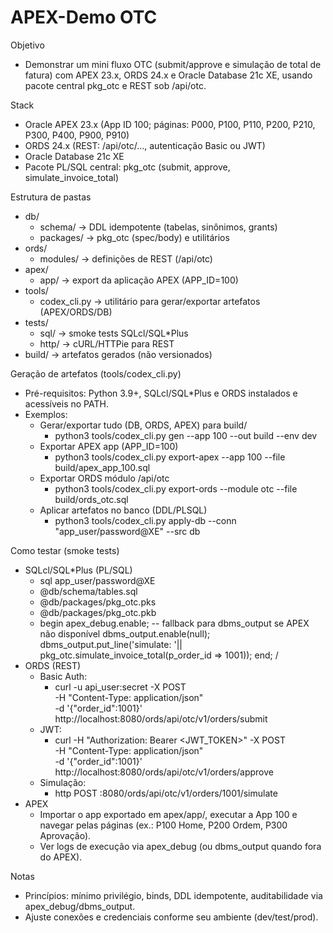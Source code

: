 # APEX-Demo OTC

Objetivo
- Demonstrar um mini fluxo OTC (submit/approve e simulação de total de fatura) com APEX 23.x, ORDS 24.x e Oracle Database 21c XE, usando pacote central pkg_otc e REST sob /api/otc.

Stack
- Oracle APEX 23.x (App ID 100; páginas: P000, P100, P110, P200, P210, P300, P400, P900, P910)
- ORDS 24.x (REST: /api/otc/..., autenticação Basic ou JWT)
- Oracle Database 21c XE
- Pacote PL/SQL central: pkg_otc (submit, approve, simulate_invoice_total)

Estrutura de pastas
- db/
  - schema/           -> DDL idempotente (tabelas, sinônimos, grants)
  - packages/         -> pkg_otc (spec/body) e utilitários
- ords/
  - modules/          -> definições de REST (/api/otc)
- apex/
  - app/              -> export da aplicação APEX (APP_ID=100)
- tools/
  - codex_cli.py      -> utilitário para gerar/exportar artefatos (APEX/ORDS/DB)
- tests/
  - sql/              -> smoke tests SQLcl/SQL*Plus
  - http/             -> cURL/HTTPie para REST
- build/              -> artefatos gerados (não versionados)

Geração de artefatos (tools/codex_cli.py)
- Pré-requisitos: Python 3.9+, SQLcl/SQL*Plus e ORDS instalados e acessíveis no PATH.
- Exemplos:
  - Gerar/exportar tudo (DB, ORDS, APEX) para build/
    - python3 tools/codex_cli.py gen --app 100 --out build --env dev
  - Exportar APEX app (APP_ID=100)
    - python3 tools/codex_cli.py export-apex --app 100 --file build/apex_app_100.sql
  - Exportar ORDS módulo /api/otc
    - python3 tools/codex_cli.py export-ords --module otc --file build/ords_otc.sql
  - Aplicar artefatos no banco (DDL/PLSQL)
    - python3 tools/codex_cli.py apply-db --conn "app_user/password@XE" --src db

Como testar (smoke tests)
- SQLcl/SQL*Plus (PL/SQL)
  - sql app_user/password@XE
  - @db/schema/tables.sql
  - @db/packages/pkg_otc.pks
  - @db/packages/pkg_otc.pkb
  - begin
      apex_debug.enable; -- fallback para dbms_output se APEX não disponível
      dbms_output.enable(null);
      dbms_output.put_line('simulate: '||
        pkg_otc.simulate_invoice_total(p_order_id => 1001));
    end;
    /
- ORDS (REST)
  - Basic Auth:
    - curl -u api_user:secret -X POST \
      -H "Content-Type: application/json" \
      -d '{"order_id":1001}' \
      http://localhost:8080/ords/api/otc/v1/orders/submit
  - JWT:
    - curl -H "Authorization: Bearer <JWT_TOKEN>" -X POST \
      -H "Content-Type: application/json" \
      -d '{"order_id":1001}' \
      http://localhost:8080/ords/api/otc/v1/orders/approve
  - Simulação:
    - http POST :8080/ords/api/otc/v1/orders/1001/simulate
- APEX
  - Importar o app exportado em apex/app/, executar a App 100 e navegar pelas páginas (ex.: P100 Home, P200 Ordem, P300 Aprovação).
  - Ver logs de execução via apex_debug (ou dbms_output quando fora do APEX).

Notas
- Princípios: mínimo privilégio, binds, DDL idempotente, auditabilidade via apex_debug/dbms_output.
- Ajuste conexões e credenciais conforme seu ambiente (dev/test/prod).
